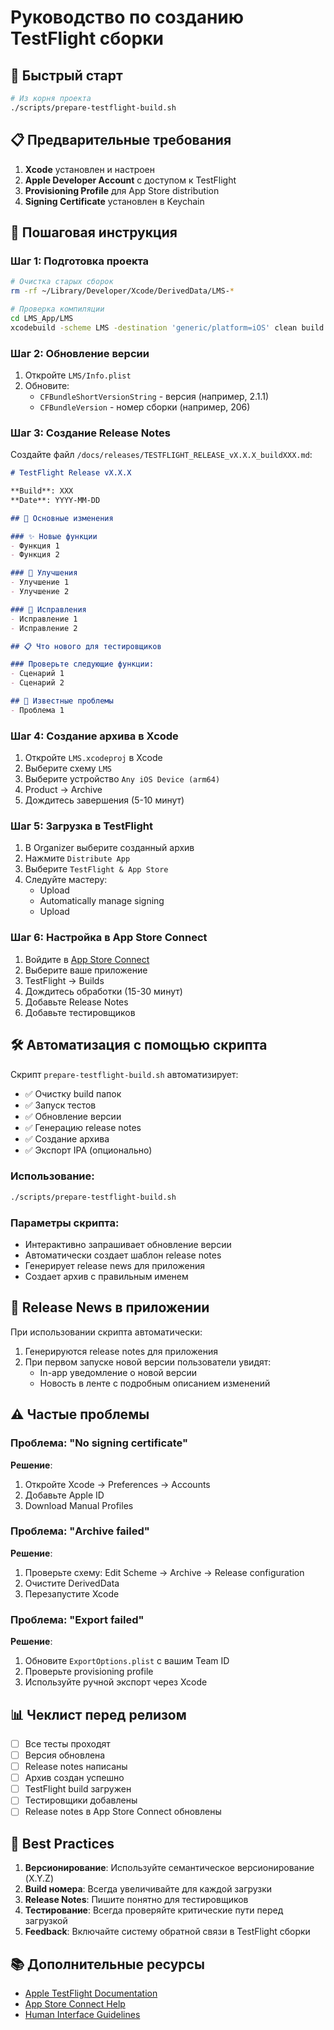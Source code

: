 # Руководство по созданию TestFlight сборки

## 🚀 Быстрый старт

```bash
# Из корня проекта
./scripts/prepare-testflight-build.sh
```

## 📋 Предварительные требования

1. **Xcode** установлен и настроен
2. **Apple Developer Account** с доступом к TestFlight
3. **Provisioning Profile** для App Store distribution
4. **Signing Certificate** установлен в Keychain

## 🔧 Пошаговая инструкция

### Шаг 1: Подготовка проекта

```bash
# Очистка старых сборок
rm -rf ~/Library/Developer/Xcode/DerivedData/LMS-*

# Проверка компиляции
cd LMS_App/LMS
xcodebuild -scheme LMS -destination 'generic/platform=iOS' clean build CODE_SIGNING_REQUIRED=NO
```

### Шаг 2: Обновление версии

1. Откройте `LMS/Info.plist`
2. Обновите:
   - `CFBundleShortVersionString` - версия (например, 2.1.1)
   - `CFBundleVersion` - номер сборки (например, 206)

### Шаг 3: Создание Release Notes

Создайте файл `/docs/releases/TESTFLIGHT_RELEASE_vX.X.X_buildXXX.md`:

```markdown
# TestFlight Release vX.X.X

**Build**: XXX
**Date**: YYYY-MM-DD

## 🎯 Основные изменения

### ✨ Новые функции
- Функция 1
- Функция 2

### 🔧 Улучшения
- Улучшение 1
- Улучшение 2

### 🐛 Исправления
- Исправление 1
- Исправление 2

## 📋 Что нового для тестировщиков

### Проверьте следующие функции:
- Сценарий 1
- Сценарий 2

## 🐛 Известные проблемы
- Проблема 1
```

### Шаг 4: Создание архива в Xcode

1. Откройте `LMS.xcodeproj` в Xcode
2. Выберите схему `LMS`
3. Выберите устройство `Any iOS Device (arm64)`
4. Product → Archive
5. Дождитесь завершения (5-10 минут)

### Шаг 5: Загрузка в TestFlight

1. В Organizer выберите созданный архив
2. Нажмите `Distribute App`
3. Выберите `TestFlight & App Store`
4. Следуйте мастеру:
   - Upload
   - Automatically manage signing
   - Upload

### Шаг 6: Настройка в App Store Connect

1. Войдите в [App Store Connect](https://appstoreconnect.apple.com)
2. Выберите ваше приложение
3. TestFlight → Builds
4. Дождитесь обработки (15-30 минут)
5. Добавьте Release Notes
6. Добавьте тестировщиков

## 🛠️ Автоматизация с помощью скрипта

Скрипт `prepare-testflight-build.sh` автоматизирует:

- ✅ Очистку build папок
- ✅ Запуск тестов
- ✅ Обновление версии
- ✅ Генерацию release notes
- ✅ Создание архива
- ✅ Экспорт IPA (опционально)

### Использование:

```bash
./scripts/prepare-testflight-build.sh
```

### Параметры скрипта:

- Интерактивно запрашивает обновление версии
- Автоматически создает шаблон release notes
- Генерирует release news для приложения
- Создает архив с правильным именем

## 📱 Release News в приложении

При использовании скрипта автоматически:

1. Генерируются release notes для приложения
2. При первом запуске новой версии пользователи увидят:
   - In-app уведомление о новой версии
   - Новость в ленте с подробным описанием изменений

## ⚠️ Частые проблемы

### Проблема: "No signing certificate"

**Решение**: 
1. Откройте Xcode → Preferences → Accounts
2. Добавьте Apple ID
3. Download Manual Profiles

### Проблема: "Archive failed"

**Решение**:
1. Проверьте схему: Edit Scheme → Archive → Release configuration
2. Очистите DerivedData
3. Перезапустите Xcode

### Проблема: "Export failed"

**Решение**:
1. Обновите `ExportOptions.plist` с вашим Team ID
2. Проверьте provisioning profile
3. Используйте ручной экспорт через Xcode

## 📊 Чеклист перед релизом

- [ ] Все тесты проходят
- [ ] Версия обновлена
- [ ] Release notes написаны
- [ ] Архив создан успешно
- [ ] TestFlight build загружен
- [ ] Тестировщики добавлены
- [ ] Release notes в App Store Connect обновлены

## 🎯 Best Practices

1. **Версионирование**: Используйте семантическое версионирование (X.Y.Z)
2. **Build номера**: Всегда увеличивайте для каждой загрузки
3. **Release Notes**: Пишите понятно для тестировщиков
4. **Тестирование**: Всегда проверяйте критические пути перед загрузкой
5. **Feedback**: Включайте систему обратной связи в TestFlight сборки

## 📚 Дополнительные ресурсы

- [Apple TestFlight Documentation](https://developer.apple.com/testflight/)
- [App Store Connect Help](https://help.apple.com/app-store-connect/)
- [Human Interface Guidelines](https://developer.apple.com/design/human-interface-guidelines/) 